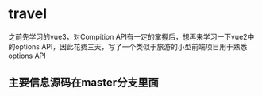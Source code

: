# travel
之前先学习的vue3，对Compition API有一定的掌握后，想再来学习一下vue2中的options API，因此花费三天，写了一个类似于旅游的小型前端项目用于熟悉options API

## 主要信息源码在master分支里面
